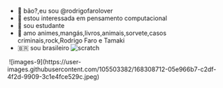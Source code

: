 - 👋 bão?,eu sou @rodrigofarolover
- 👀 estou interessada em pensamento computacional
- 🤠 sou estudante
- 💞️ amo animes,mangás,livros,animais,sorvete,casos criminais,rock,Rodrigo Faro e Tamaki
- 🇧🇷 sou brasileiro
![scratch](https://img.shields.io/badge/Scratch-4D97FF?style=for-the-badge&logo=Scratch&logoColor=white)
 <img scr = "https://img.shields.io/badge/JavaScript-323330?style=for-the-badge&logo=javascript&logoColor=F7DF1E">
<!---
rodrigofarolover/rodrigofarolover is a ✨ special ✨ repository because its `README.md` (this file) appears on your GitHub profile.
You can click the Preview link to take a look at your changes.
--->
![images-9](https://user-images.githubusercontent.com/105503382/168308712-05e966b7-c2df-4f2d-9909-3c1e4fce529c.jpeg)
